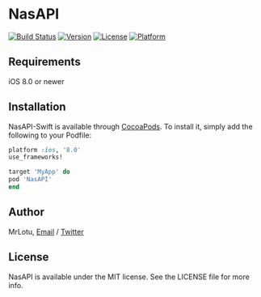 # NasAPI

[![Build Status](https://travis-ci.org/MrLotU/NasAPI.svg?branch=master)](https://travis-ci.org/MrLotU/NasAPI)
[![Version](https://img.shields.io/cocoapods/v/NasAPI.svg?style=flat)](http://cocoapods.org/pods/NasAPI)
[![License](https://img.shields.io/cocoapods/l/NasAPI.svg?style=flat)](http://cocoapods.org/pods/NasAPI)
[![Platform](https://img.shields.io/cocoapods/p/NasAPI.svg?style=flat)](http://cocoapods.org/pods/NasAPI)

## Requirements
iOS 8.0 or newer

## Installation

NasAPI-Swift is available through [CocoaPods](http://cocoapods.org). To install
it, simply add the following to your Podfile:

```ruby
platform :ios, '8.0'
use_frameworks!

target 'MyApp' do
pod 'NasAPI'
end
```

## Author

MrLotu, [Email](mailto://j.koopman@jarict.nl) / [Twitter](https://twitter.com/LotUDev)

## License

NasAPI is available under the MIT license. See the LICENSE file for more info.

